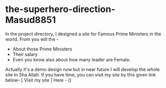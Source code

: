 # the-superhero-direction-Masud8851

In the project directory, I designed a site for Famous Prime Ministers in the world. From you will the -

- About those Prime Ministers
- Their salary
- Even you know also about how many leader are Female.

Actually it's a demo design now but in near future I will develop the whole site In Sha Allah.
If you have time, you can visit my site by this given link below-
[ Visit my site ]
Here - ()
